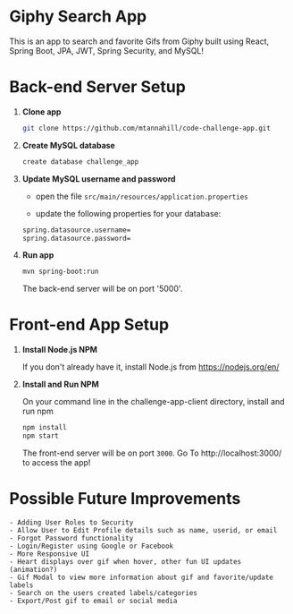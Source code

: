 # Giphy Search App
This is an app to search and favorite Gifs from Giphy built using React, Spring Boot, JPA, JWT, Spring Security, and MySQL!

# Back-end Server Setup

1. **Clone app**

	```bash
	git clone https://github.com/mtannahill/code-challenge-app.git
	```

2. **Create MySQL database**

	```bash
	create database challenge_app
	```

3. **Update MySQL username and password**

	+ open the file `src/main/resources/application.properties`

	+ update the following properties for your database:
    
    ```bash
    spring.datasource.username= 
    spring.datasource.password= 
 	```   

4. **Run app**

	```bash
	mvn spring-boot:run
	```

	The back-end server will be on port '5000'.
    
# Front-end App Setup 

1. **Install Node.js NPM**

    If you don't already have it, install Node.js from https://nodejs.org/en/
    
2. **Install and Run NPM**

    On your command line in the challenge-app-client directory, install and run npm

    ```bash
    npm install
    npm start
    ```

    The front-end server will be on port `3000`.   Go To http://localhost:3000/ to access the app!
    
# Possible Future Improvements

    - Adding User Roles to Security
    - Allow User to Edit Profile details such as name, userid, or email
    - Forgot Password functionality
    - Login/Register using Google or Facebook
    - More Responsive UI
    - Heart displays over gif when hover, other fun UI updates (animation?)
    - Gif Modal to view more information about gif and favorite/update labels
    - Search on the users created labels/categories
    - Export/Post gif to email or social media

